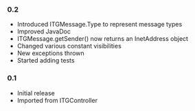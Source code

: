 ### 0.2
- Introduced ITGMessage.Type to represent message types
- Improved JavaDoc
- ITGMessage.getSender() now returns an InetAddress object
- Changed various constant visibilities
- New exceptions thrown
- Started adding tests

### 0.1
- Initial release
- Imported from ITGController
